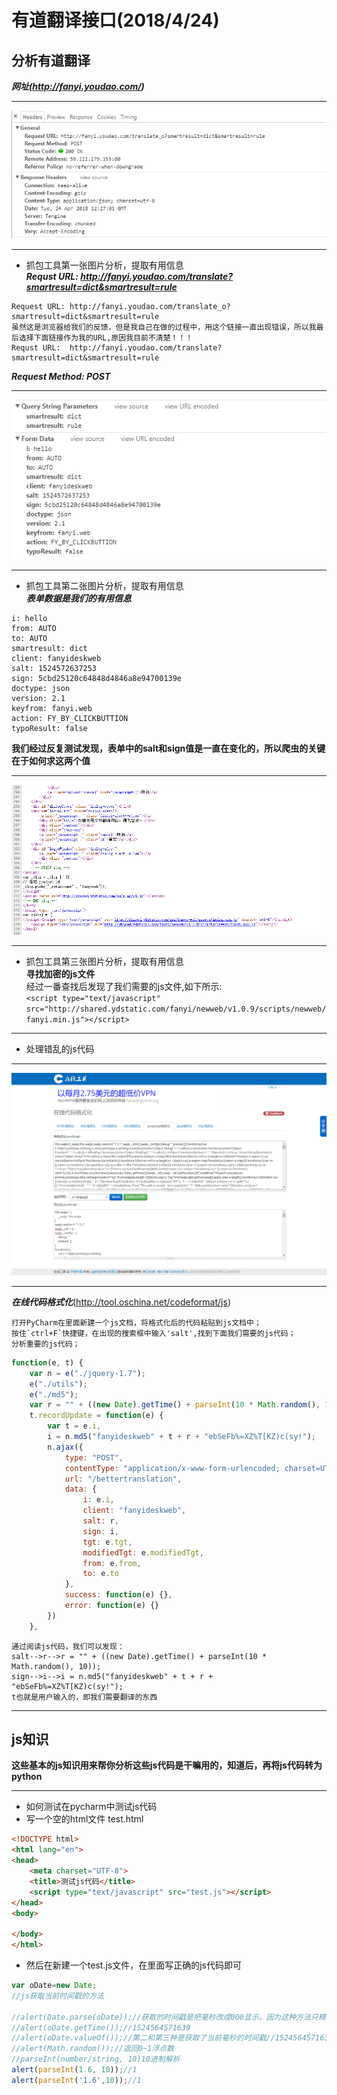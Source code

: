 # 有道翻译接口(2018/4/24)


## 分析有道翻译
***网址(http://fanyi.youdao.com/)***

***
![Genral and Response Headers](https://github.com/Harrdy2018/Python3-Crawl/blob/master/YouDao%20Translation/youdaoA.bmp)
***
* 抓包工具第一张图片分析，提取有用信息<br>
***Requst URL:  http://fanyi.youdao.com/translate?smartresult=dict&smartresult=rule***
```
Request URL: http://fanyi.youdao.com/translate_o?smartresult=dict&smartresult=rule
虽然这是浏览器给我们的反馈，但是我自己在做的过程中，用这个链接一直出现错误，所以我最后选择下面链接作为我的URL,原因我目前不清楚！！！
Requst URL:  http://fanyi.youdao.com/translate?smartresult=dict&smartresult=rule
```
***Request Method: POST***


***
![Form Data](https://github.com/Harrdy2018/Python3-Crawl/blob/master/YouDao%20Translation/youdaoB.bmp)
***
* 抓包工具第二张图片分析，提取有用信息<br>
***表单数据是我们的有用信息***
```
i: hello
from: AUTO
to: AUTO
smartresult: dict
client: fanyideskweb
salt: 1524572637253
sign: 5cbd25120c64848d4846a8e94700139e
doctype: json
version: 2.1
keyfrom: fanyi.web
action: FY_BY_CLICKBUTTION
typoResult: false
```
**我们经过反复测试发现，表单中的salt和sign值是一直在变化的，所以爬虫的关键在于如何求这两个值**

***
![从js中查找salt和sign](https://github.com/Harrdy2018/Python3-Crawl/blob/master/YouDao%20Translation/youdaoC.bmp)
***
* 抓包工具第三张图片分析，提取有用信息<br>
**寻找加密的js文件**<br>
经过一番查找后发现了我们需要的js文件,如下所示:<br>
`<script type="text/javascript" src="http://shared.ydstatic.com/fanyi/newweb/v1.0.9/scripts/newweb/fanyi.min.js"></script>`

***
* 处理错乱的js代码
***
![在线代码格式化](https://github.com/Harrdy2018/Python3-Crawl/blob/master/YouDao%20Translation/%E5%9C%A8%E7%BA%BF%E4%BB%A3%E7%A0%81%E6%A0%BC%E5%BC%8F%E5%8C%96.png)
***
***在线代码格式化***(http://tool.oschina.net/codeformat/js)
```
打开PyCharm在里面新建一个js文档，将格式化后的代码粘贴到js文档中；
按住`ctrl+F`快捷键，在出现的搜索框中输入'salt',找到下面我们需要的js代码；
分析重要的js代码；
```
```javascript
function(e, t) {
    var n = e("./jquery-1.7");
    e("./utils");
    e("./md5");
    var r = "" + ((new Date).getTime() + parseInt(10 * Math.random(), 10));
    t.recordUpdate = function(e) {
        var t = e.i,
        i = n.md5("fanyideskweb" + t + r + "ebSeFb%=XZ%T[KZ)c(sy!");
        n.ajax({
            type: "POST",
            contentType: "application/x-www-form-urlencoded; charset=UTF-8",
            url: "/bettertranslation",
            data: {
                i: e.i,
                client: "fanyideskweb",
                salt: r,
                sign: i,
                tgt: e.tgt,
                modifiedTgt: e.modifiedTgt,
                from: e.from,
                to: e.to
            },
            success: function(e) {},
            error: function(e) {}
        })
    },
```
```
通过阅读js代码，我们可以发现：
salt-->r-->r = "" + ((new Date).getTime() + parseInt(10 * Math.random(), 10));
sign-->i-->i = n.md5("fanyideskweb" + t + r + "ebSeFb%=XZ%T[KZ)c(sy!");
t也就是用户输入的，即我们需要翻译的东西
```

***
## js知识
**这些基本的js知识用来帮你分析这些js代码是干嘛用的，知道后，再将js代码转为python**
***
* 如何测试在pycharm中测试js代码
* 写一个空的html文件 test.html
```html
<!DOCTYPE html>
<html lang="en">
<head>
    <meta charset="UTF-8">
    <title>测试js代码</title>
    <script type="text/javascript" src="test.js"></script>
</head>
<body>

</body>
</html>
```
* 然后在新建一个test.js文件，在里面写正确的js代码即可
```js
var oDate=new Date;
//js获取当前时间戳的方法

//alert(Date.parse(oDate));//获取的时间戳是把毫秒改成000显示，因为这种方法只精确到秒//1524564571000
//alert(oDate.getTime());//1524564571639
//alert(oDate.valueOf());//第二和第三种是获取了当前毫秒的时间戳//1524564571639
//alert(Math.random());//返回0~1浮点数
//parseInt(number/string, 10)10进制解析
alert(parseInt(1.6, 10));//1
alert(parseInt('1.6',10));//1
```
